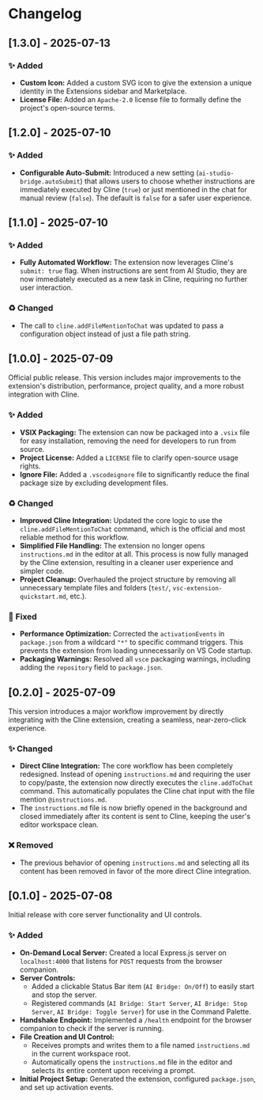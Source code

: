 # Changelog

## [1.3.0] - 2025-07-13

### ✨ Added

-   **Custom Icon:** Added a custom SVG icon to give the extension a unique identity in the Extensions sidebar and Marketplace.
-   **License File:** Added an `Apache-2.0` license file to formally define the project's open-source terms.


## [1.2.0] - 2025-07-10

### ✨ Added

-   **Configurable Auto-Submit:** Introduced a new setting (`ai-studio-bridge.autoSubmit`) that allows users to choose whether instructions are immediately executed by Cline (`true`) or just mentioned in the chat for manual review (`false`). The default is `false` for a safer user experience.

## [1.1.0] - 2025-07-10

### ✨ Added

-   **Fully Automated Workflow:** The extension now leverages Cline's `submit: true` flag. When instructions are sent from AI Studio, they are now immediately executed as a new task in Cline, requiring no further user interaction.

### ♻️ Changed

-   The call to `cline.addFileMentionToChat` was updated to pass a configuration object instead of just a file path string.

## [1.0.0] - 2025-07-09

Official public release. This version includes major improvements to the extension's distribution, performance, project quality, and a more robust integration with Cline.

### ✨ Added

-   **VSIX Packaging:** The extension can now be packaged into a `.vsix` file for easy installation, removing the need for developers to run from source.
-   **Project License:** Added a `LICENSE` file to clarify open-source usage rights.
-   **Ignore File:** Added a `.vscodeignore` file to significantly reduce the final package size by excluding development files.

### ♻️ Changed

-   **Improved Cline Integration:** Updated the core logic to use the `cline.addFileMentionToChat` command, which is the official and most reliable method for this workflow.
-   **Simplified File Handling:** The extension no longer opens `instructions.md` in the editor at all. This process is now fully managed by the Cline extension, resulting in a cleaner user experience and simpler code.
-   **Project Cleanup:** Overhauled the project structure by removing all unnecessary template files and folders (`test/`, `vsc-extension-quickstart.md`, etc.).

### 🐞 Fixed

-   **Performance Optimization:** Corrected the `activationEvents` in `package.json` from a wildcard `"*"` to specific command triggers. This prevents the extension from loading unnecessarily on VS Code startup.
-   **Packaging Warnings:** Resolved all `vsce` packaging warnings, including adding the `repository` field to `package.json`.

## [0.2.0] - 2025-07-09

This version introduces a major workflow improvement by directly integrating with the Cline extension, creating a seamless, near-zero-click experience.

### ✨ Changed

-   **Direct Cline Integration:** The core workflow has been completely redesigned. Instead of opening `instructions.md` and requiring the user to copy/paste, the extension now directly executes the `cline.addToChat` command. This automatically populates the Cline chat input with the file mention `@instructions.md`.
-   The `instructions.md` file is now briefly opened in the background and closed immediately after its content is sent to Cline, keeping the user's editor workspace clean.

### ❌ Removed

-   The previous behavior of opening `instructions.md` and selecting all its content has been removed in favor of the more direct Cline integration.

## [0.1.0] - 2025-07-08

Initial release with core server functionality and UI controls.

### ✨ Added

-   **On-Demand Local Server:** Created a local Express.js server on `localhost:4000` that listens for `POST` requests from the browser companion.
-   **Server Controls:**
    -   Added a clickable Status Bar item (`AI Bridge: On/Off`) to easily start and stop the server.
    -   Registered commands (`AI Bridge: Start Server`, `AI Bridge: Stop Server`, `AI Bridge: Toggle Server`) for use in the Command Palette.
-   **Handshake Endpoint:** Implemented a `/health` endpoint for the browser companion to check if the server is running.
-   **File Creation and UI Control:**
    -   Receives prompts and writes them to a file named `instructions.md` in the current workspace root.
    -   Automatically opens the `instructions.md` file in the editor and selects its entire content upon receiving a prompt.
-   **Initial Project Setup:** Generated the extension, configured `package.json`, and set up activation events.
